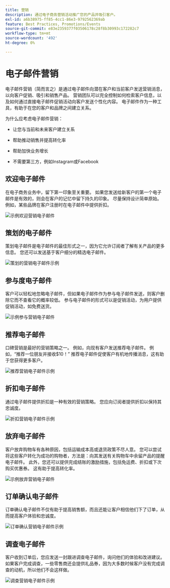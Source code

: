```yaml
---
title: 营销
description: 通过电子商务营销活动推广您的产品并吸引客户。
exl-id: a6b38975-ff85-4cc1-86e3-9792562369ab
feature: Best Practices, Promotions/Events
source-git-commit: e83e2359377f03506178c28f8b30993c172282c7
workflow-type: tm+mt
source-wordcount: '492'
ht-degree: 0%

---
```


# 电子邮件营销

电子邮件营销（简而言之）是通过电子邮件向潜在客户和当前客户发送营销消息，以向客户促销、吸引和销售产品。 营销团队可以完全控制如何检索客户信息，以及如何通过直接电子邮件促销活动向客户发送个性化内容。 电子邮件作为一种工具，有助于在您的客户和品牌之间建立关系。

为什么应考虑电子邮件营销：

- 让您与当前和未来客户建立关系

- 帮助推动销售并提高转化率

- 帮助加快业务增长

- 不需要第三方，例如Instagram或Facebook

## 欢迎电子邮件

在电子商务业务中，留下第一印象至关重要。 如果您发送给新客户的第一个电子邮件是有效的，则会在客户的记忆中留下持久的印象。 尽量保持设计简单原始。 例如，某些品牌在客户注册时在电子邮件中提供折扣。

![示例欢迎营销电子邮件](../../assets/playbooks/marketing-email-welcome.png)

## 策划的电子邮件

策划电子邮件是电子邮件的最佳形式之一，因为它允许订阅者了解有关产品的更多信息。 您还可以发送基于客户细分的精选电子邮件。

![策划的营销电子邮件示例](../../assets/playbooks/marketing-email-curated.png)

## 参与度电子邮件

客户可以轻松地忽略电子邮件，但如果电子邮件作为参与电子邮件发送，则客户删除它而不查看它的概率较低。 参与电子邮件的形式可以是促销活动，为用户提供促销活动，如免费送货。

![示例参与营销电子邮件](../../assets/playbooks/marketing-email-engagement.png)

## 推荐电子邮件

口碑营销是最好的营销策略之一。 例如，向现有客户发送推荐电子邮件。 例如，“推荐一位朋友并接收$10！” 推荐电子邮件促使客户有机地传播消息，这有助于您获得更多客户。

![推荐营销电子邮件示例](../../assets/playbooks/marketing-email-referral.png)

## 折扣电子邮件

通过电子邮件提供折扣是一种有效的营销策略。 您应向订阅者提供折扣以保持其忠诚度。

![折扣营销电子邮件示例](../../assets/playbooks/marketing-email-discount.png)

## 放弃电子邮件

客户放弃购物车有各种原因，包括运输成本高或退货政策不尽人意。 您可以尝试将这些客户转化为成功的购物者，方法是：向其发送有关购物车中余留产品的提醒电子邮件。 此外，您还可以提供完成结账的激励措施，包括免运费、折扣或下次购买优惠券。 这有助于提高转化率。

![示例放弃营销电子邮件](../../assets/playbooks/marketing-email-abandon.png)

## 订单确认电子邮件

订单确认电子邮件不仅有助于提高销售额，而且还能让客户相信他们下了订单，从而提高客户体验和忠诚度。

![订单确认营销电子邮件示例](../../assets/playbooks/marketing-email-order-confirmation.png)

## 调查电子邮件

客户收到订单后，您应发送一封跟进调查电子邮件，询问他们的体验和改进建议。 如果客户完成调查，一些零售商还会提供礼品券，因为大多数时候客户没有完成调查的动机，所以他们不会这样做。

![调查营销电子邮件示例](../../assets/playbooks/marketing-email-survey.png)
